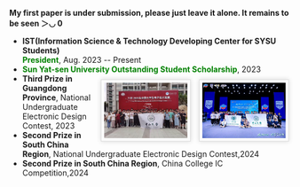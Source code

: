**My first paper is under submission, please just leave it alone. It remains to be seen ＞◡ 0**
- **IST(Information Science \& Technology Developing Center for SYSU Students)** <br>
**<span style="color: green;">President</span>**, Aug. 2023 -- Present
- **<span style="color: green;">Sun Yat-sen University Outstanding Student Scholarship</span>**, 2023 <img src="./static/assets/img/jichuang.png" align='Right' style='width:150px;height:100px border-radius:3px; box-shadow:rgba(0,0,0,0.15) 0 0 8px;background:#FBFBFB;border:1px solid #ddd;margin:10px auto;margin-left: 15px;padding:5px;'/> <img src="./static/assets/img/ti.png" align='Right' style='width:150px;height:100px border-radius:3px; box-shadow:rgba(0,0,0,0.15) 0 0 8px;background:#FBFBFB;border:1px solid #ddd;margin:10px auto;margin-left: 15px;padding:5px;'/> 
- **Third Prize in Guangdong Province**, National Undergraduate Electronic Design Contest, 2023
- **Second Prize in South China Region**, National Undergraduate Electronic Design Contest,2024
- **Second Prize in South China Region**, China College IC Competition,2024